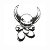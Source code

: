 <div align="center" style="display: flex; align-items: center; justify-content: center; gap: 15px;">
  <img src="demon.gif" alt="ghost gif" width="140"/>
</div>
